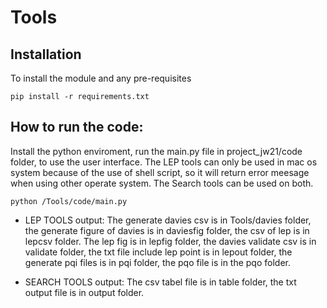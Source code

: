 # Tools

## Installation

To install the module and any pre-requisites
```
pip install -r requirements.txt
```  


## How to run the code:

Install the python enviroment, run the main.py file in project_jw21/code folder, to use the user interface. The LEP tools can only be used in mac os system because of the use of shell script, so it will return error meesage when using other operate system. The Search tools can be used on both. 
```
python /Tools/code/main.py
```
- LEP TOOLS output:
The generate davies csv is in Tools/davies folder, the generate figure of davies is in daviesfig folder, the csv of lep is in lepcsv folder.
The lep fig is in lepfig folder, the davies validate csv is in validate folder, the txt file include lep point is in lepout folder, the generate pqi files is in pqi folder, the pqo file is in the pqo folder.

- SEARCH TOOLS output:
The csv tabel file  is in table folder, the txt output file is in output folder.


